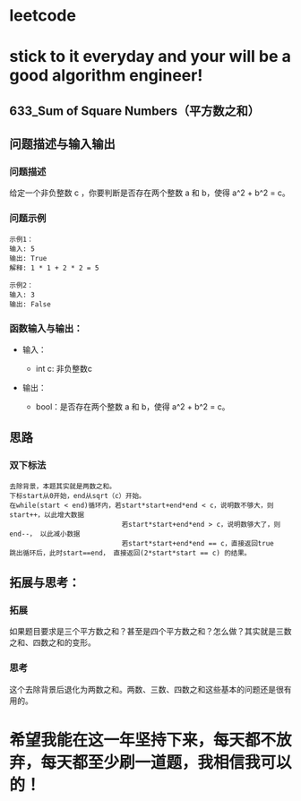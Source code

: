 # leetcode
# stick to it everyday and your will be a good algorithm engineer!
## 633_Sum of Square Numbers（平方数之和）
## 问题描述与输入输出
### 问题描述

给定一个非负整数 c ，你要判断是否存在两个整数 a 和 b，使得 a^2 + b^2 = c。

### 问题示例

	示例1：
	输入: 5
	输出: True
	解释: 1 * 1 + 2 * 2 = 5
	
	示例2：
	输入: 3
	输出: False
	
### 函数输入与输出：
* 输入：
	* int c: 非负整数c
	
* 输出：
	* bool：是否存在两个整数 a 和 b，使得 a^2 + b^2 = c。

## 思路			
### 双下标法
	去除背景，本题其实就是两数之和。
	下标start从0开始，end从sqrt（c）开始。
	在while(start < end)循环内，若start*start+end*end < c，说明数不够大，则start++，以此增大数据
								若start*start+end*end > c，说明数够大了，则end--， 以此减小数据
								若start*start+end*end == c，直接返回true
	跳出循环后，此时start==end， 直接返回(2*start*start == c) 的结果。
## 拓展与思考：
### 拓展
如果题目要求是三个平方数之和？甚至是四个平方数之和？怎么做？其实就是三数之和、四数之和的变形。
### 思考
这个去除背景后退化为两数之和。两数、三数、四数之和这些基本的问题还是很有用的。
		  
# 希望我能在这一年坚持下来，每天都不放弃，每天都至少刷一道题，我相信我可以的！
